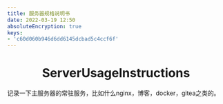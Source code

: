 ```yaml
---
title: 服务器规格说明书
date: 2022-03-19 12:50
absoluteEncryption: true
keys:
- 'c60d060b946d6dd6145dcbad5c4ccf6f'
---
```


<!-- more -->
<div align="center"><h1><strong> ServerUsageInstructions</strong></h1></div>


记录一下主服务器的常驻服务，比如什么nginx，博客，docker，gitea之类的。  
